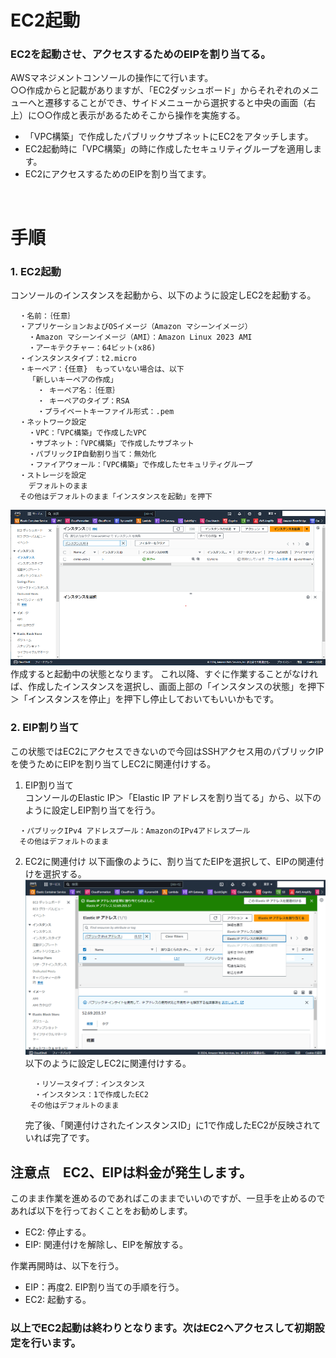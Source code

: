 # EC2起動
### EC2を起動させ、アクセスするためのEIPを割り当てる。
AWSマネジメントコンソールの操作にて行います。  
○○作成からと記載がありますが、「EC2ダッシュボード」からそれぞれのメニューへと遷移することができ、サイドメニューから選択すると中央の画面（右上）に○○作成と表示があるためそこから操作を実施する。

- 「VPC構築」で作成したパブリックサブネットにEC2をアタッチします。
- EC2起動時に「VPC構築」の時に作成したセキュリティグループを適用します。
- EC2にアクセスするためのEIPを割り当てます。

<br>

# 手順  

### 1. EC2起動  
  コンソールのインスタンスを起動から、以下のように設定しEC2を起動する。

  ```
    ・名前：｛任意｝
    ・アプリケーションおよびOSイメージ（Amazon マシーンイメージ）
      ・Amazon マシーンイメージ（AMI）：Amazon Linux 2023 AMI  
      ・アーキテクチャー：64ビット(x86)
    ・インスタンスタイプ：t2.micro
    ・キーペア：{任意}　もっていない場合は、以下
      「新しいキーペアの作成」
        ・ キーペア名：｛任意｝
        ・ キーペアのタイプ：RSA
        ・プライベートキーファイル形式：.pem
    ・ネットワーク設定
      ・VPC：「VPC構築」で作成したVPC
      ・サブネット：「VPC構築」で作成したサブネット
      ・パブリックIP自動割り当て：無効化
      ・ファイアウォール：「VPC構築」で作成したセキュリティグループ
    ・ストレージを設定
      デフォルトのまま
    その他はデフォルトのまま「インスタンスを起動」を押下
  ```
<img src="images\ec2-1.png">
作成すると起動中の状態となります。
これ以降、すぐに作業することがなければ、作成したインスタンスを選択し、画面上部の「インスタンスの状態」を押下＞「インスタンスを停止」を押下し停止しておいてもいいかもです。

### 2. EIP割り当て  
  この状態ではEC2にアクセスできないので今回はSSHアクセス用のパブリックIPを使うためにEIPを割り当てしEC2に関連付けする。

  1. EIP割り当て  
    コンソールのElastic IP＞「Elastic IP アドレスを割り当てる」から、以下のように設定しEIP割り当てを行う。
  ```
    ・パブリックIPv4 アドレスプール：AmazonのIPv4アドレスプール
    その他はデフォルトのまま
  ```
  2. EC2に関連付け
    以下画像のように、割り当てたEIPを選択して、EIPの関連付けを選択する。
    <img src="images\ec2-2.png">
    以下のように設定しEC2に関連付けする。
      ```
        ・リソースタイプ：インスタンス
        ・インスタンス：1で作成したEC2
       その他はデフォルトのまま
      ```  

      完了後、「関連付けされたインスタンスID」に1で作成したEC2が反映されていれば完了です。


## 注意点　EC2、EIPは料金が発生します。
このまま作業を進めるのであればこのままでいいのですが、一旦手を止めるのであれば以下を行っておくことをお勧めします。
- EC2: 停止する。  
- EIP: 関連付けを解除し、EIPを解放する。

作業再開時は、以下を行う。
- EIP：再度2. EIP割り当ての手順を行う。
- EC2: 起動する。  


### 以上でEC2起動は終わりとなります。次はEC2へアクセスして初期設定を行います。


